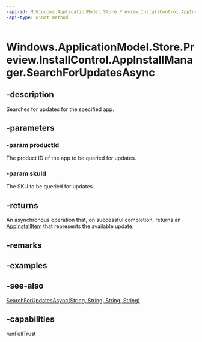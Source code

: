 ```yaml
---
-api-id: M:Windows.ApplicationModel.Store.Preview.InstallControl.AppInstallManager.SearchForUpdatesAsync(System.String,System.String)
-api-type: winrt method
---
```


<!-- Method syntax
public Windows.Foundation.IAsyncOperation<Windows.ApplicationModel.Store.Preview.InstallControl.AppInstallItem> SearchForUpdatesAsync(System.String productId, System.String skuId)
-->

# Windows.ApplicationModel.Store.Preview.InstallControl.AppInstallManager.SearchForUpdatesAsync

## -description
Searches for updates for the specified app.

## -parameters
### -param productId
The product ID of the app to be queried for updates.

### -param skuId
The SKU to be queried for updates.

## -returns
An asynchronous operation that, on successful completion, returns an [AppInstallItem](appinstallitem.md) that represents the available update.

## -remarks

## -examples

## -see-also
[SearchForUpdatesAsync(String, String, String, String)](appinstallmanager_searchforupdatesasync_640094607.md)
## -capabilities
runFullTrust
